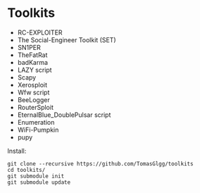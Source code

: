 # Toolkits
* RC-EXPLOITER 
* The Social-Engineer Toolkit (SET)
* SN1PER
* TheFatRat
* badKarma
* LAZY script
* Scapy
* Xerosploit
* Wfw script
* BeeLogger
* RouterSploit
* EternalBlue_DoublePulsar script
* Enumeration
* WiFi-Pumpkin
* pupy

Install:
```
git clone --recursive https://github.com/TomasGlgg/toolkits
cd toolkits/
git submodule init
git submodule update
```
